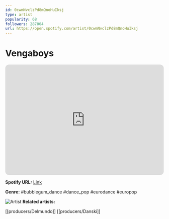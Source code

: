 ```yaml
---
id: 0cwmNvclzPd8mQnoHuIksj
type: artist
popularity: 68
followers: 287004
url: https://open.spotify.com/artist/0cwmNvclzPd8mQnoHuIksj
---
```

# Vengaboys

<iframe style="border-radius:12px" src="https://open.spotify.com/embed/artist/0cwmNvclzPd8mQnoHuIksj" width="100%" height="352" frameBorder="0" allowfullscreen="" allow="autoplay; clipboard-write; encrypted-media; fullscreen; picture-in-picture" loading="lazy"></iframe>

**Spotify URL:** [Link](https://open.spotify.com/artist/0cwmNvclzPd8mQnoHuIksj)

**Genre:**  #bubblegum_dance #dance_pop #eurodance #europop

![Artist](https://i.scdn.co/image/ab6761610000e5eb8da941abb31d52fc08e7ec16)
**Related artists:**

[[producers/Delmundo]]
[[producers/Danski]]
